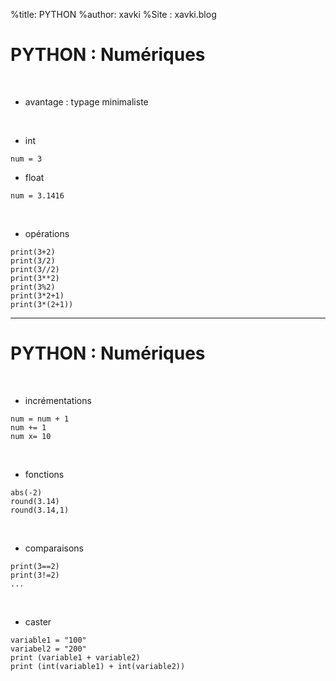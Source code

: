 %title: PYTHON
%author: xavki
%Site : xavki.blog


# PYTHON : Numériques


<br>


* avantage : typage minimaliste

<br>


* int

```
num = 3
```

* float 

```
num = 3.1416
```

<br>


* opérations

```
print(3+2)
print(3/2)
print(3//2)
print(3**2)
print(3%2)
print(3*2+1)
print(3*(2+1))
```

---------------------------------------------

# PYTHON : Numériques


<br>


* incrémentations

```
num = num + 1
num += 1
num x= 10
```

<br>


* fonctions

```
abs(-2)
round(3.14)
round(3.14,1)
```

<br>


* comparaisons

```
print(3==2)
print(3!=2)
...
```

<br>


* caster

```
variable1 = "100"
variabel2 = "200"
print (variable1 + variable2)
print (int(variable1) + int(variable2))
```
